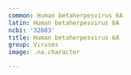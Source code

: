 ```yaml
---
common: Human betaherpesvirus 6A
latin: Human betaherpesvirus 6A
ncbi: '32603'
title: Human betaherpesvirus 6A
group: Viruses
image: .na.character

---
```

